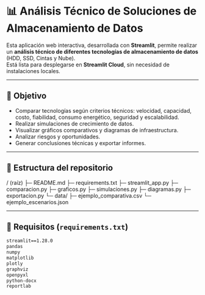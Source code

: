 # 📊 Análisis Técnico de Soluciones de Almacenamiento de Datos

Esta aplicación web interactiva, desarrollada con **Streamlit**, permite realizar un **análisis técnico de diferentes tecnologías de almacenamiento de datos** (HDD, SSD, Cintas y Nube).  
Está lista para desplegarse en **Streamlit Cloud**, sin necesidad de instalaciones locales.

---

## 🚀 Objetivo

- Comparar tecnologías según criterios técnicos: velocidad, capacidad, costo, fiabilidad, consumo energético, seguridad y escalabilidad.  
- Realizar simulaciones de crecimiento de datos.  
- Visualizar gráficos comparativos y diagramas de infraestructura.  
- Analizar riesgos y oportunidades.  
- Generar conclusiones técnicas y exportar informes.

---

## 📁 Estructura del repositorio

/ (raíz)
├─ README.md
├─ requirements.txt
├─ streamlit_app.py
├─ comparacion.py
├─ graficos.py
├─ simulaciones.py
├─ diagramas.py
├─ exportacion.py
└─ data/
├─ ejemplo_comparativa.csv
└─ ejemplo_escenarios.json


---

## 📌 Requisitos (`requirements.txt`)

```txt
streamlit==1.28.0
pandas
numpy
matplotlib
plotly
graphviz
openpyxl
python-docx
reportlab

